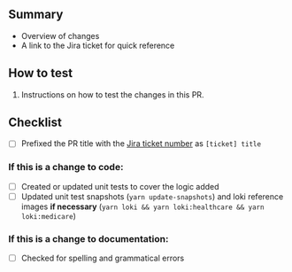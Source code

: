 ## Summary

- Overview of changes
- A link to the Jira ticket for quick reference

## How to test

1. Instructions on how to test the changes in this PR.

## Checklist

- [ ] Prefixed the PR title with the [Jira ticket number](https://jira.cms.gov/projects/WNMGDS/) as `[ticket] title`

### If this is a change to code:

- [ ] Created or updated unit tests to cover the logic added
- [ ] Updated unit test snapshots (`yarn update-snapshots`) and loki reference images **if necessary** (`yarn loki && yarn loki:healthcare && yarn loki:medicare`)

### If this is a change to documentation:

- [ ] Checked for spelling and grammatical errors
